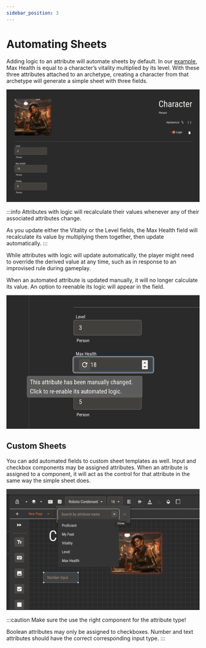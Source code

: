 ```yaml
---
sidebar_position: 3
---
```


# Automating Sheets

Adding logic to an attribute will automate sheets by default. In our [example](./logic.md), Max Health is equal to a character’s vitality multiplied by its level. With these three attributes attached to an archetype, creating a character from that archetype will generate a simple sheet with three fields.

![img](./img/simple-character.png)

:::info
Attributes with logic will recalculate their values whenever any of their associated attributes change.

As you update either the Vitality or the Level fields, the Max Health field will recalculate its value by multiplying them together, then update automatically.
:::

While attributes with logic will update automatically, the player might need to override the derived value at any time, such as in response to an improvised rule during gameplay.

When an automated attribute is updated manually, it will no longer calculate its value. An option to reenable its logic will appear in the field.

![img](./img/reenable.png)

## Custom Sheets

You can add automated fields to custom sheet templates as well. Input and checkbox components may be assigned attributes. When an attribute is assigned to a component, it will act as the control for that attribute in the same way the simple sheet does.

![img](./img/controls.png)

:::caution
Make sure the use the right component for the attribute type!

Boolean attributes may only be assigned to checkboxes. Number and text attributes should have the correct corresponding input type.
:::
